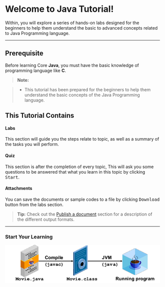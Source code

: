 Welcome to Java Tutorial!
===================


Within, you will explore a series of hands-on labs designed for the beginners to help them understand the basic to advanced concepts related to Java Programming language.

----------

Prerequisite
-------------

Before learning Core **Java**, you must have the basic knowledge of programming language like **C**.

> **Note:**

> - This tutorial has been prepared for the beginners to help them understand the basic concepts of the Java Programming language.

This Tutorial Contains
----------------------------

#### <i class="icon-code"></i> Labs

This section will guide you the steps relate to topic, as well as a summary of the tasks you will perform.

#### <i class="icon-ok"></i> Quiz

This section is after the completion of every topic, This will ask you some questions to be answered that what you learn in this topic by clicking <kbd>Start</kbd>.

#### <i class="icon-link"></i> Attachments

You can save the documents or sample codes to a file by clicking <kbd>Download</kbd> button from the <i class="icon-menu"></i> labs section.

> **Tip:** Check out the [<i class="icon-upload"></i> Publish a document](#publish-a-document) section for a description of the different output formats.

---------------

### Start Your Learning

[![](/images/common/platform.png)](https://brainsbot.github.io/java-tutorial/)

